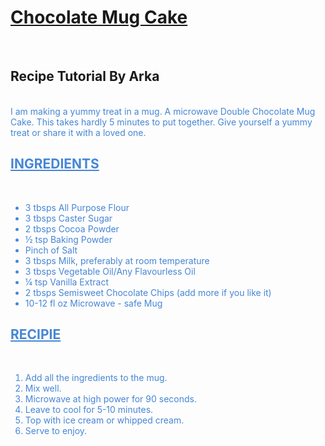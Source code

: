 # <u> Chocolate Mug Cake</u> 

<br>

## Recipe Tutorial By Arka

<br>
<font color="#4686D6">
I am making a yummy treat in a mug. A microwave Double Chocolate Mug Cake. This takes hardly 5 minutes to put together. Give yourself a yummy treat or share it with a loved one.

<br>

## <u> INGREDIENTS </u>

<br>


* 3 tbsps All Purpose Flour
* 3 tbsps Caster Sugar
* 2 tbsps Cocoa Powder
* ½ tsp Baking Powder
* Pinch of Salt
* 3 tbsps Milk, preferably at room temperature
* 3 tbsps Vegetable Oil/Any Flavourless Oil
* ¼ tsp Vanilla Extract
* 2 tbsps Semisweet Chocolate Chips (add more if you like it)
* 10-12 fl oz Microwave - safe Mug

## <u> RECIPIE </u>

<br>

1. Add all the ingredients to the mug.
2. Mix well.
3. Microwave at high power for 90 seconds.
4. Leave to cool for 5-10 minutes.
5. Top with ice cream or whipped cream.
6. Serve to enjoy.